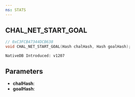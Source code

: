 ```yaml
---
ns: STATS
---
```

## CHAL_NET_START_GOAL

```c
// 0xC3FCB47344DCB638
void CHAL_NET_START_GOAL(Hash chalHash, Hash goalHash);
```

```
NativeDB Introduced: v1207
```

## Parameters
* **chalHash**:
* **goalHash**:
